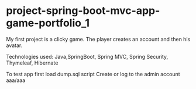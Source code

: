 # project-spring-boot-mvc-app-game-portfolio_1
My first project is a clicky game. The player creates an account and then his avatar.

Technologies used:  Java,SpringBoot, Spring MVC, Spring Security, Thymeleaf, Hibernate

To test app first load dump.sql script
Create or log to the admin account aaa/aaa
